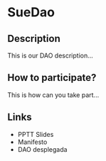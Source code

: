 # SueDao

## Description
This is our DAO description...

## How to participate?
This is how can you take part...

## Links
- PPTT Slides
- Manifesto
- DAO desplegada

